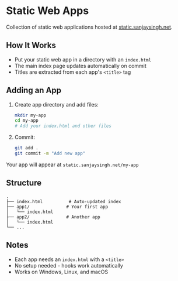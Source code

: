 # Static Web Apps

Collection of static web applications hosted at [static.sanjaysingh.net](https://static.sanjaysingh.net).

## How It Works

- Put your static web app in a directory with an `index.html`
- The main index page updates automatically on commit
- Titles are extracted from each app's `<title>` tag

## Adding an App

1. Create app directory and add files:
   ```bash
   mkdir my-app
   cd my-app
   # Add your index.html and other files
   ```

2. Commit:
   ```bash
   git add .
   git commit -m "Add new app"
   ```

Your app will appear at `static.sanjaysingh.net/my-app`

## Structure

```
.
├── index.html          # Auto-updated index
├── app1/              # Your first app
│   └── index.html
├── app2/              # Another app
│   └── index.html
└── ...
```

## Notes

- Each app needs an `index.html` with a `<title>`
- No setup needed - hooks work automatically
- Works on Windows, Linux, and macOS 